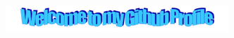 
<!--
**RodrigoRCZ/RodrigoRCZ** is a ✨ _special_ ✨ repository because its `README.md` (this file) appears on your GitHub profile.

Here are some ideas to get you started:

- 🔭 I’m currently working on ...
- 🌱 I’m currently learning ...
- 👯 I’m looking to collaborate on ...
- 🤔 I’m looking for help with ...
- 💬 Ask me about ...
- 📫 How to reach me: ...
- 😄 Pronouns: ...
- ⚡ Fun fact: ...
-->

<div align="center">
  <img src="img/welcome.png" style="max-width: 100%;" alt="Welcome to my Github Profile" />
  <br />
  <br />
  <!-- img src="img/computer.gif" style="max-width: 100%;" alt="OMG computer"/ -->

</div>
